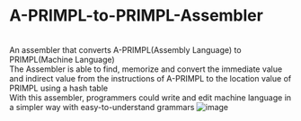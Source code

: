 # A-PRIMPL-to-PRIMPL-Assembler
</br>An assembler that converts A-PRIMPL(Assembly Language) to PRIMPL(Machine Language)
</br>The Assembler is able to find, memorize and convert the immediate value and indirect value from the instructions
of A-PRIMPL to the location value of PRIMPL using a hash table
</br>With this assembler, programmers could write and edit machine language in a simpler way with easy-to-understand
grammars
![image](https://user-images.githubusercontent.com/83726215/168457403-73e88e14-daab-4874-b4fb-0b33afdfa8d8.png)

